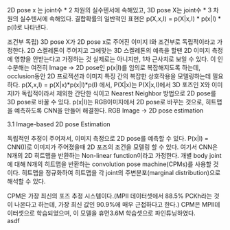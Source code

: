 2D pose x 는 joint수 * 2 차원의 실수텐서에 속해있고, 3D pose X는 joint수 * 3 차원의 실수텐서에 속해있다.
결합확률의 일반적인 표현은 p(X,x,I) = p(X|x,I) * p(x|I) * p(I)로 나타낸다.

조건부 독립) 3D pose X가 2D pose x로 주어진 이미지 I와 조건부로 독립적이라고 가정한다. 2D 스켈레톤이 주어지고 그에맞는 3D 스켈레톤의 예측을 할땐 2D 이미지 측정에 영향을 안받는다고 가정하는 것
실제로는 아니지만, 1차 근사치로 보일 수 있다. 이 인수분해는 여전히 Image -> 2D pose인 p(x|I)를 임의로 복잡해지도록 하는데, occlusion동안 2D 프로젝션과 이미지 특징 간의 복잡한 상호작용을 모델링하는데 필요하다.
 p(X,x,I) = p(X|x)*p(x|I)*p(I) 에서, P(X|x)는 P(X|x,I)에서 3D 포즈인 X와 이미지I가 독립적이라서 제외한 간단한 식이고 Nearest Neighbor 방법으로 2D pose를 3D pose로 바꿀 수 있다. 
 p(x|I)는 RGB이미지에서 2D pose로 바꾸는 것으로, 히트맵을 예측하도록 CNN을 만들어 해결한다.
RGB Image -> 2D pose estimation

3.1 Image-based 2D pose Estimation

독립적인 추정이 주어져서, 이미지 측정으로 2D pose를 예측할 수 있다. P(x|I) = CNN(I)로 이미지가 주어졌을때 2D 포즈의 조건을 모델링 할 수 있다. 여기서 CNN은 N개의 2D 히트맵을 반환하는 Non-linear function이라고 가정한다.
개별 body joint에 대해 N개의 히트맵을 반환하는 convolution pose machine(CPMs)를 사용할 것이다. 히트맵을 정규화하여 히트맵을 각 joint의 주변분포(marginal distribution)으로 해석할 수 있다.

CPM은 가장 최신의 포즈 추정 시스템이다.(MPII 데이터셋에서 88.5% PCKh라는 것이 나온다고 하는데, 가장 최신 값인 90.9%에 매우 근접하다고 한다.) CPM은 MPII데이터셋으로 학습되었으며, 이 모델을 휴먼3.6M 학습셋으로 파인튜닝하였다.
<br>asdf</br>
